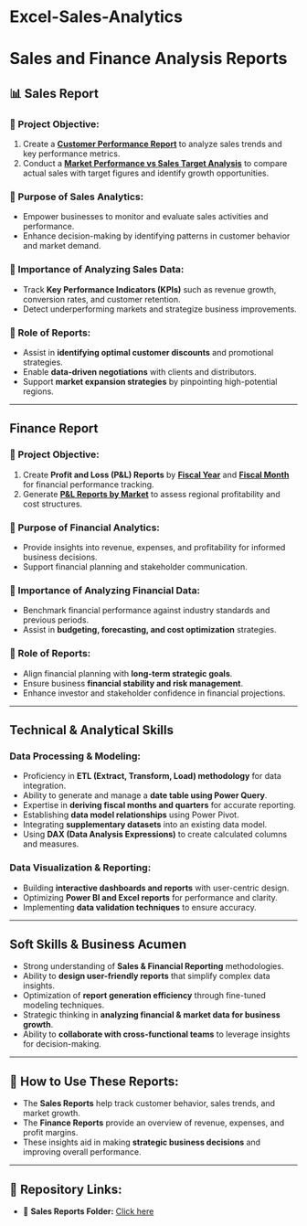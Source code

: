 # Excel-Sales-Analytics
# Sales and Finance Analysis Reports  

## 📊 Sales Report  

### 🔹 Project Objective:  
1. Create a **[Customer Performance Report](https://github.com/CodeWithHarshaan/Excel-Sales-Analytics/blob/main/Customer%20Performance%20Report.pdf)** to analyze sales trends and key performance metrics.  
2. Conduct a **[Market Performance vs Sales Target Analysis](https://github.com/CodeWithHarshaan/Excel-Sales-Analytics/blob/main/Market%20Performance%20vs%20Target%20Report.pdf)** to compare actual sales with target figures and identify growth opportunities.  

### 🔹 Purpose of Sales Analytics:  
- Empower businesses to monitor and evaluate sales activities and performance.  
- Enhance decision-making by identifying patterns in customer behavior and market demand.  

### 🔹 Importance of Analyzing Sales Data:  
- Track **Key Performance Indicators (KPIs)** such as revenue growth, conversion rates, and customer retention.  
- Detect underperforming markets and strategize business improvements.  

### 🔹 Role of Reports:  
- Assist in **identifying optimal customer discounts** and promotional strategies.  
- Enable **data-driven negotiations** with clients and distributors.  
- Support **market expansion strategies** by pinpointing high-potential regions.  

---

##  Finance Report  

### 🔹 Project Objective:  
1. Create **Profit and Loss (P&L) Reports** by **[Fiscal Year](https://github.com/CodeWithHarshaan/Excel-Sales-Analytics/blob/main/P%26L%20Statement%20by%20Fiscal%20Year.pdf)** and **[Fiscal Month](https://github.com/CodeWithHarshaan/Excel-Sales-Analytics/blob/main/P%26L%20Statement%20by%20Fiscal%20Month.pdf)** for financial performance tracking.  
2. Generate **[P&L Reports by Market](https://github.com/CodeWithHarshaan/Excel-Sales-Analytics/blob/main/P%26L%20Statement%20by%20Market.pdf)** to assess regional profitability and cost structures.  

### 🔹 Purpose of Financial Analytics:  
- Provide insights into revenue, expenses, and profitability for informed business decisions.  
- Support financial planning and stakeholder communication.  

### 🔹 Importance of Analyzing Financial Data:  
- Benchmark financial performance against industry standards and previous periods.  
- Assist in **budgeting, forecasting, and cost optimization** strategies.  

### 🔹 Role of Reports:  
- Align financial planning with **long-term strategic goals**.  
- Ensure business **financial stability and risk management**.  
- Enhance investor and stakeholder confidence in financial projections.  

---

## Technical & Analytical Skills  

### **Data Processing & Modeling:**  
- Proficiency in **ETL (Extract, Transform, Load) methodology** for data integration.  
- Ability to generate and manage a **date table using Power Query**.  
- Expertise in **deriving fiscal months and quarters** for accurate reporting.  
- Establishing **data model relationships** using Power Pivot.  
- Integrating **supplementary datasets** into an existing data model.  
- Using **DAX (Data Analysis Expressions)** to create calculated columns and measures.  

### **Data Visualization & Reporting:**  
- Building **interactive dashboards and reports** with user-centric design.  
- Optimizing **Power BI and Excel reports** for performance and clarity.  
- Implementing **data validation techniques** to ensure accuracy.  

---

##  Soft Skills & Business Acumen  

- Strong understanding of **Sales & Financial Reporting** methodologies.  
- Ability to **design user-friendly reports** that simplify complex data insights.  
- Optimization of **report generation efficiency** through fine-tuned modeling techniques.  
- Strategic thinking in **analyzing financial & market data for business growth**.  
- Ability to **collaborate with cross-functional teams** to leverage insights for decision-making.  

---

## 📂 How to Use These Reports:  
- The **Sales Reports** help track customer behavior, sales trends, and market growth.  
- The **Finance Reports** provide an overview of revenue, expenses, and profit margins.  
- These insights aid in making **strategic business decisions** and improving overall performance.  

---

## 🔗 Repository Links:  
- 📁 **Sales Reports Folder:** [Click here](https://github.com/CodeWithHarshaan/Excel-Sales-Analytics)  
    

